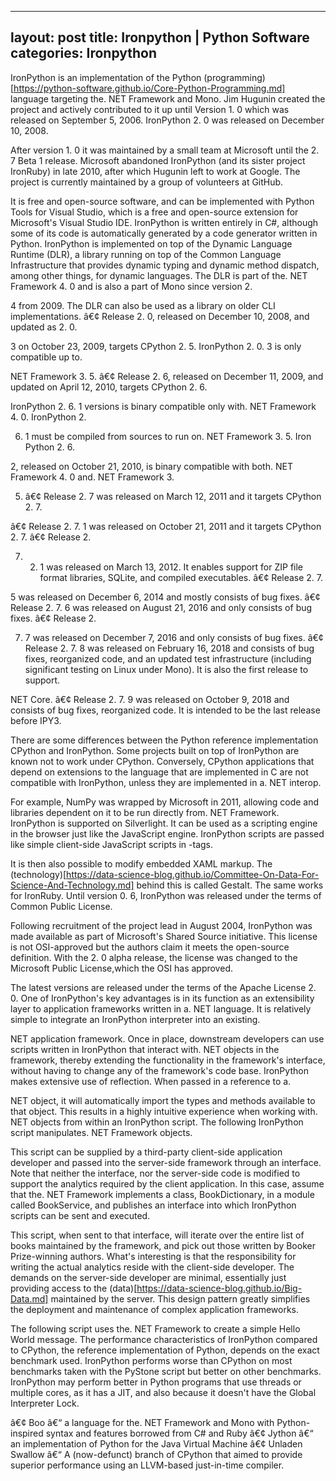 

---
layout: post
title:  Ironpython | Python Software
categories: Ironpython
---

IronPython is an implementation of the Python (programming)[https://python-software.github.io/Core-Python-Programming.md] language targeting the. NET Framework and Mono. Jim Hugunin created the project and actively contributed to it up until Version 1. 0 which was released on September 5, 2006. IronPython 2. 0 was released on December 10, 2008.

After version 1. 0 it was maintained by a small team at Microsoft until the 2. 7 Beta 1 release. Microsoft abandoned IronPython (and its sister project IronRuby) in late 2010, after which Hugunin left to work at Google. The project is currently maintained by a group of volunteers at GitHub.

It is free and open-source software, and can be implemented with Python Tools for Visual Studio, which is a free and open-source extension for Microsoft's Visual Studio IDE. IronPython is written entirely in C#, although some of its code is automatically generated by a code generator written in Python. IronPython is implemented on top of the Dynamic Language Runtime (DLR), a library running on top of the Common Language Infrastructure that provides dynamic typing and dynamic method dispatch, among other things, for dynamic languages. The DLR is part of the. NET Framework 4. 0 and is also a part of Mono since version 2.

4 from 2009. The DLR can also be used as a library on older CLI implementations. â€¢ Release 2. 0, released on December 10, 2008, and updated as 2. 0.

3 on October 23, 2009, targets CPython 2. 5. IronPython 2. 0. 3 is only compatible up to.

NET Framework 3. 5. â€¢ Release 2. 6, released on December 11, 2009, and updated on April 12, 2010, targets CPython 2. 6.

IronPython 2. 6. 1 versions is binary compatible only with. NET Framework 4. 0. IronPython 2.

6. 1 must be compiled from sources to run on. NET Framework 3. 5. Iron Python 2. 6.

2, released on October 21, 2010, is binary compatible with both. NET Framework 4. 0 and. NET Framework 3.

5. â€¢ Release 2. 7 was released on March 12, 2011 and it targets CPython 2. 7.

â€¢ Release 2. 7. 1 was released on October 21, 2011 and it targets CPython 2. 7. â€¢ Release 2.

7. 2. 1 was released on March 13, 2012. It enables support for ZIP file format libraries, SQLite, and compiled executables. â€¢ Release 2. 7.

5 was released on December 6, 2014 and mostly consists of bug fixes. â€¢ Release 2. 7. 6 was released on August 21, 2016 and only consists of bug fixes. â€¢ Release 2.

7. 7 was released on December 7, 2016 and only consists of bug fixes. â€¢ Release 2. 7. 8 was released on February 16, 2018 and consists of bug fixes, reorganized code, and an updated test infrastructure (including significant testing on Linux under Mono). It is also the first release to support.

NET Core. â€¢ Release 2. 7. 9 was released on October 9, 2018 and consists of bug fixes, reorganized code. It is intended to be the last release before IPY3.

There are some differences between the Python reference implementation CPython and IronPython. Some projects built on top of IronPython are known not to work under CPython. Conversely, CPython applications that depend on extensions to the language that are implemented in C are not compatible with IronPython, unless they are implemented in a. NET interop.

For example, NumPy was wrapped by Microsoft in 2011, allowing code and libraries dependent on it to be run directly from. NET Framework. IronPython is supported on Silverlight. It can be used as a scripting engine in the browser just like the JavaScript engine. IronPython scripts are passed like simple client-side JavaScript scripts in -tags.

It is then also possible to modify embedded XAML markup. The (technology)[https://data-science-blog.github.io/Committee-On-Data-For-Science-And-Technology.md] behind this is called Gestalt. The same works for IronRuby. Until version 0. 6, IronPython was released under the terms of Common Public License.

Following recruitment of the project lead in August 2004, IronPython was made available as part of Microsoft's Shared Source initiative. This license is not OSI-approved but the authors claim it meets the open-source definition. With the 2. 0 alpha release, the license was changed to the Microsoft Public License,which the OSI has approved.

The latest versions are released under the terms of the Apache License 2. 0. One of IronPython's key advantages is in its function as an extensibility layer to application frameworks written in a. NET language. It is relatively simple to integrate an IronPython interpreter into an existing.

NET application framework. Once in place, downstream developers can use scripts written in IronPython that interact with. NET objects in the framework, thereby extending the functionality in the framework's interface, without having to change any of the framework's code base. IronPython makes extensive use of reflection. When passed in a reference to a.

NET object, it will automatically import the types and methods available to that object. This results in a highly intuitive experience when working with. NET objects from within an IronPython script. The following IronPython script manipulates. NET Framework objects.

This script can be supplied by a third-party client-side application developer and passed into the server-side framework through an interface. Note that neither the interface, nor the server-side code is modified to support the analytics required by the client application. In this case, assume that the. NET Framework implements a class, BookDictionary, in a module called BookService, and publishes an interface into which IronPython scripts can be sent and executed.

This script, when sent to that interface, will iterate over the entire list of books maintained by the framework, and pick out those written by Booker Prize-winning authors. What's interesting is that the responsibility for writing the actual analytics reside with the client-side developer. The demands on the server-side developer are minimal, essentially just providing access to the (data)[https://data-science-blog.github.io/Big-Data.md] maintained by the server. This design pattern greatly simplifies the deployment and maintenance of complex application frameworks.

The following script uses the. NET Framework to create a simple Hello World message. The performance characteristics of IronPython compared to CPython, the reference implementation of Python, depends on the exact benchmark used. IronPython performs worse than CPython on most benchmarks taken with the PyStone script but better on other benchmarks. IronPython may perform better in Python programs that use threads or multiple cores, as it has a JIT, and also because it doesn't have the Global Interpreter Lock.

â€¢ Boo â€“ a language for the. NET Framework and Mono with Python-inspired syntax and features borrowed from C# and Ruby â€¢ Jython â€“ an implementation of Python for the Java Virtual Machine â€¢ Unladen Swallow â€“ A (now-defunct) branch of CPython that aimed to provide superior performance using an LLVM-based just-in-time compiler.


